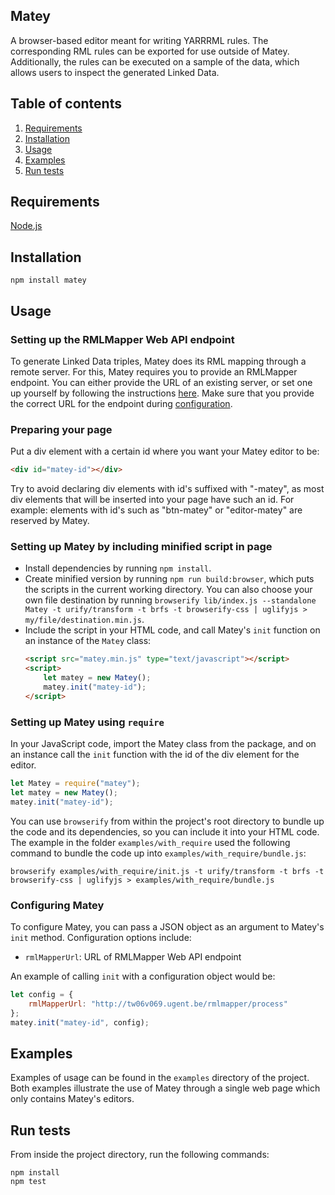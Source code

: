 ## Matey
A browser-based editor meant for writing YARRRML rules. The corresponding RML rules can be exported for use outside of Matey. Additionally, the rules can be executed on a sample of the data, which allows users to inspect the generated Linked Data.

## Table of contents
1. [Requirements](#requirements)
2. [Installation](#installation)
3. [Usage](#usage)
4. [Examples](#examples)
5. [Run tests](#run-tests)

## Requirements
[Node.js](https://nodejs.org/en/download/)

## Installation
```
npm install matey
```

## Usage

### Setting up the RMLMapper Web API endpoint
To generate Linked Data triples, Matey does its RML mapping through a remote server. For this, Matey requires you to provide
an RMLMapper endpoint. You can either provide the URL of an existing server, or set one up yourself by following the instructions
[here](https://github.com/RMLio/rmlmapper-webapi-js). Make sure that you provide the correct URL for the endpoint during [configuration](#configuring-matey).

### Preparing your page
Put a div element with a certain id where you want your Matey editor to be:
```html
<div id="matey-id"></div>
```
Try to avoid declaring div elements with id's suffixed with "-matey", as most div elements that will be inserted into your page have such an id. For example: elements with id's such as "btn-matey" or "editor-matey" are reserved by Matey.

### Setting up Matey by including minified script in page
- Install dependencies by running `npm install`.
- Create minified version by running `npm run build:browser`, which puts the scripts in the current working directory. You can also choose your own file destination by running `browserify lib/index.js --standalone Matey -t urify/transform -t brfs -t browserify-css | uglifyjs > my/file/destination.min.js`.
- Include the script in your HTML code, and call Matey's `init` function on an instance of the `Matey` class:
    ```html
    <script src="matey.min.js" type="text/javascript"></script>
    <script>
        let matey = new Matey();
        matey.init("matey-id");
    </script>
    ```
### Setting up Matey using `require`
In your JavaScript code, import the Matey class from the package, and on an instance call the `init` function with the id of the div element for the editor.
```javascript
let Matey = require("matey");
let matey = new Matey();
matey.init("matey-id");
```
You can use `browserify` from within the project's root directory to bundle up the code and its dependencies, so you can include it into your HTML code. The example in the folder `examples/with_require` used the following command to bundle the code up into `examples/with_require/bundle.js`:
```
browserify examples/with_require/init.js -t urify/transform -t brfs -t browserify-css | uglifyjs > examples/with_require/bundle.js
```

### Configuring Matey
To configure Matey, you can pass a JSON object as an argument to Matey's `init` method. Configuration options include:
* `rmlMapperUrl`: URL of RMLMapper Web API endpoint


An example of calling `init` with a configuration object would be:
```javascript
let config = {
    rmlMapperUrl: "http://tw06v069.ugent.be/rmlmapper/process"
};
matey.init("matey-id", config);
```
## Examples
Examples of usage can be found in the `examples` directory of the project. Both examples illustrate the use of Matey through a single web page which only contains Matey's editors.

## Run tests
From inside the project directory, run the following commands:
```
npm install
npm test
```
